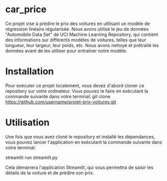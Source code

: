 # car_price
Ce projet vise à prédire le prix des voitures en utilisant un modèle de régression linéaire régularisée. Nous avons utilisé le jeu de données "Automobile Data Set" de UCI Machine Learning Repository, qui contient des informations sur différents modèles de voitures, telles que leur longueur, leur largeur, leur poids, etc. Nous avons nettoyé et prétraité les données avant de les utiliser pour entraîner notre modèle.

# Installation

Pour exécuter ce projet localement, vous devez d'abord cloner ce repository sur votre ordinateur. Vous pouvez le faire en exécutant la commande suivante dans votre terminal:
git clone https://github.com/username/projet-prix-voitures.git


# Utilisation

Une fois que vous avez cloné le repository et installé les dépendances, vous pouvez lancer l'application en exécutant la commande suivante dans votre terminal:

streamlit run streamlit.py

Cela démarrera l'application Streamlit, qui vous permettra de saisir les détails de la voiture et de prédire son prix.